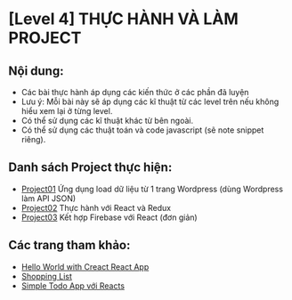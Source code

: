 # [Level 4] THỰC HÀNH VÀ LÀM PROJECT

## Nội dung:

* Các bài thực hành áp dụng các kiến thức ở các phần đã luyện 
* Lưu ý: Mỗi bài này sẽ áp dụng các kĩ thuật từ các level trên nếu không hiểu xem lại ở từng level.
* Có thể sử dụng các kĩ thuật khác từ bên ngoài.
* Có thể sử dụng các thuật toán và code javascript (sẽ note snippet riêng).


## Danh sách Project thực hiện:

* [Project01](https://github.com/nvminhtu/React/blob/master/reactjs/level4/project01) Ứng dụng load dữ liệu từ 1 trang Wordpress (dùng Wordpress làm API JSON)
* [Project02](http://www.jchapron.com/2015/08/14/getting-started-with-redux/) Thực hành với React và Redux
* [Project03]() Kết hợp Firebase với React (đơn giản)


## Các trang tham khảo:

* [Hello World with Creact React App](https://medium.com/@diamondgfx/learning-react-with-create-react-app-part-3-322447d14192)
* [Shopping List](https://facebook.github.io/react/docs/thinking-in-react.html)
* [Simple Todo App với Reacts](https://scotch.io/tutorials/create-a-simple-to-do-app-with-react)